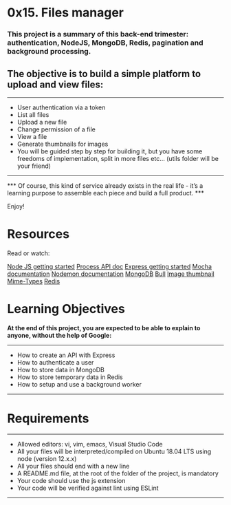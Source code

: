 # 0x15. Files manager

### This project is a summary of this back-end trimester: authentication, NodeJS, MongoDB, Redis, pagination and background processing.

## The objective is to build a simple platform to upload and view files:

---
- User authentication via a token
- List all files
- Upload a new file
- Change permission of a file
- View a file
- Generate thumbnails for images
- You will be guided step by step for building it, but you have some freedoms of implementation, split in more files etc… (utils folder will be your friend)
---

*** Of course, this kind of service already exists in the real life - it’s a learning purpose to assemble each piece and build a full product. ***

Enjoy!

# Resources

Read or watch:

[Node JS getting started](https://nodejs.org/en/docs/guides/getting-started-guide/)
[Process API doc](https://node.readthedocs.io/en/latest/api/process/)
[Express getting started](https://expressjs.com/en/starter/installing.html)
[Mocha documentation](https://mochajs.org/)
[Nodemon documentation](https://github.com/remy/nodemon#nodemon)
[MongoDB](https://github.com/mongodb/node-mongodb-native)
[Bull](https://github.com/OptimalBits/bull)
[Image thumbnail](https://www.npmjs.com/package/image-thumbnailg)
[Mime-Types](https://www.npmjs.com/package/mime-types)
[Redis](https://github.com/redis/node-redis)

# Learning Objectives

**At the end of this project, you are expected to be able to explain to anyone, without the help of Google:**

---
- How to create an API with Express
- How to authenticate a user
- How to store data in MongoDB
- How to store temporary data in Redis
- How to setup and use a background worker
---

# Requirements

---
- Allowed editors: vi, vim, emacs, Visual Studio Code
- All your files will be interpreted/compiled on Ubuntu 18.04 LTS using node (version 12.x.x)
- All your files should end with a new line
- A README.md file, at the root of the folder of the project, is mandatory
- Your code should use the js extension
- Your code will be verified against lint using ESLint
---